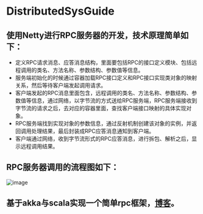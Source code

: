 # DistributedSysGuide











## 使用Netty进行RPC服务器的开发，技术原理简单如下：
- 定义RPC请求消息、应答消息结构，里面要包括RPC的接口定义模块、包括远程调用的类名、方法名称、参数结构、参数值等信息。
- 服务端初始化的时候通过容器加载RPC接口定义和RPC接口实现类对象的映射关系，然后等待客户端发起调用请求。
- 客户端发起的RPC消息里面包含，远程调用的类名、方法名称、参数结构、参数值等信息，通过网络，以字节流的方式送给RPC服务端，RPC服务端接收到字节流的请求之后，去对应的容器里面，查找客户端接口映射的具体实现对象。
- RPC服务端找到实现对象的参数信息，通过反射机制创建该对象的实例，并返回调用处理结果，最后封装成RPC应答消息通知到客户端。
- 客户端通过网络，收到字节流形式的RPC应答消息，进行拆包、解析之后，显示远程调用结果。

## RPC服务器调用的流程图如下：
![image](https://github.com/LuckyZXL2016/NettyRpc/blob/master/pic.jpg)

## 基于akka与scala实现一个简单rpc框架，[博客](https://blog.csdn.net/u011254180/article/details/78187398)。
